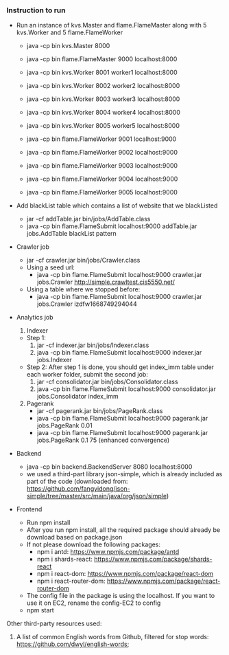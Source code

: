 ### Instruction to run

- Run an instance of kvs.Master and flame.FlameMaster along with 5 kvs.Worker and 5 flame.FlameWorker
  - java -cp bin kvs.Master 8000 
  - java -cp bin flame.FlameMaster 9000 localhost:8000 

  - java -cp bin kvs.Worker 8001 worker1 localhost:8000 
  - java -cp bin kvs.Worker 8002 worker2 localhost:8000 
  - java -cp bin kvs.Worker 8003 worker3 localhost:8000 
  - java -cp bin kvs.Worker 8004 worker4 localhost:8000 
  - java -cp bin kvs.Worker 8005 worker5 localhost:8000 

  - java -cp bin flame.FlameWorker 9001 localhost:9000 
  - java -cp bin flame.FlameWorker 9002 localhost:9000 
  - java -cp bin flame.FlameWorker 9003 localhost:9000 
  - java -cp bin flame.FlameWorker 9004 localhost:9000 
  - java -cp bin flame.FlameWorker 9005 localhost:9000 

- Add blackList table which contains a list of website that we blackListed
  - jar -cf addTable.jar bin/jobs/AddTable.class
  - java -cp bin flame.FlameSubmit localhost:9000 addTable.jar jobs.AddTable blackList pattern

- Crawler job
  - jar -cf crawler.jar bin/jobs/Crawler.class
  - Using a seed url:
    - java -cp bin flame.FlameSubmit localhost:9000 crawler.jar jobs.Crawler http://simple.crawltest.cis5550.net/
  - Using a table where we stopped before:
    - java -cp bin flame.FlameSubmit localhost:9000 crawler.jar jobs.Crawler izdfw1668749294044

- Analytics job
  1. Indexer
    - Step 1:
      1. jar -cf indexer.jar bin/jobs/Indexer.class
      2. java -cp bin flame.FlameSubmit localhost:9000 indexer.jar jobs.Indexer
    - Step 2: After step 1 is done, you should get index_imm table under each worker folder, submit the second job:
      1. jar -cf consolidator.jar bin/jobs/Consolidator.class
      2. java -cp bin flame.FlameSubmit localhost:9000 consolidator.jar jobs.Consolidator index_imm
  2. Pagerank
   	  - jar -cf pagerank.jar bin/jobs/PageRank.class
	  - java -cp bin flame.FlameSubmit localhost:9000 pagerank.jar jobs.PageRank 0.01
	  - java -cp bin flame.FlameSubmit localhost:9000 pagerank.jar jobs.PageRank 0.1 75 (enhanced convergence)

- Backend
  - java -cp bin backend.BackendServer 8080 localhost:8000
  - we used a third-part library json-simple, which is already included as part of the code (downloaded from: https://github.com/fangyidong/json-simple/tree/master/src/main/java/org/json/simple)

- Frontend
  - Run npm install
  - After you run npm install, all the required package should already be download based on package.json
  - If not please download the following packages:
    - npm i antd: https://www.npmjs.com/package/antd
    - npm i shards-react: https://www.npmjs.com/package/shards-react
    - npm i react-dom: https://www.npmjs.com/package/react-dom
    - npm i react-router-dom: https://www.npmjs.com/package/react-router-dom
  - The config file in the package is using the localhost. If you want to use it on EC2, rename the config-EC2 to config
  - npm start
  
 Other third-party resources used:
 1. A list of common English words from Github, filtered for stop words: https://github.com/dwyl/english-words;
